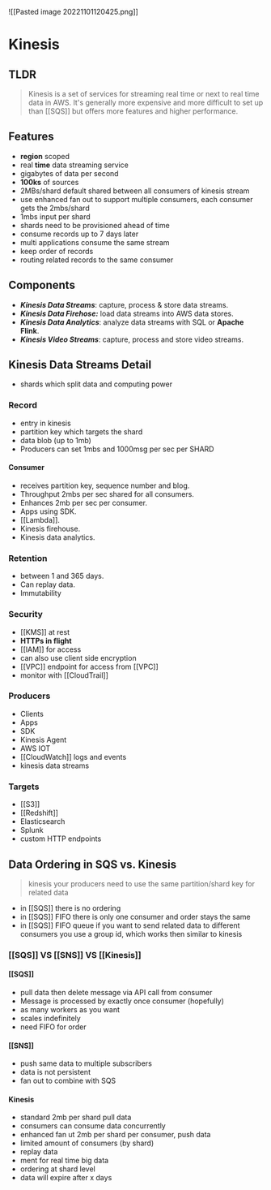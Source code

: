 ![[Pasted image 20221101120425.png]]
# Kinesis

## TLDR
>Kinesis is a set of services for streaming real time or next to real time data in AWS. It's generally more expensive and more difficult to set up than [[SQS]] but offers more features and higher performance.

## Features
- **region** scoped
- real **time** data streaming service
- gigabytes of data per second
- **100ks** of sources
- 2MBs/shard default shared between all consumers of kinesis stream
- use enhanced fan out to support multiple consumers, each consumer gets the 2mbs/shard
- 1mbs input per shard 
- shards need to be provisioned ahead of time
- consume records up to 7 days later
- multi applications consume the same stream
- keep order of records
- routing related records to the same consumer

## Components

- ***Kinesis Data Streams***: capture, process & store data streams.
- ***Kinesis Data Firehose:*** load data streams into AWS data stores.
- ***Kinesis Data Analytics***: analyze data streams with SQL or **Apache Flink**.
- ***Kinesis Video Streams***: capture, process and store video streams.

## Kinesis Data Streams Detail
- shards which split data and computing power

### Record
- entry in kinesis
- partition key which targets the shard
- data blob (up to 1mb)
- Producers can set 1mbs and 1000msg per sec per SHARD

#### Consumer
- receives partition key, sequence number and blog.
- Throughput 2mbs per sec shared for all consumers.
- Enhances 2mb per sec per consumer.
- Apps using SDK.
- [[Lambda]].
- Kinesis firehouse.
- Kinesis data analytics.

### Retention
- between 1 and 365 days.
- Can replay data.
- Immutability

### Security
- [[KMS]] at rest
- **HTTPs in flight**
- [[IAM]] for access
- can also use client side encryption
- [[VPC]] endpoint for access from [[VPC]]
- monitor with [[CloudTrail]]

### Producers
- Clients
- Apps
- SDK
- Kinesis Agent
- AWS IOT
- [[CloudWatch]] logs and events
- kinesis data streams

### Targets
- [[S3]]
- [[Redshift]]
- Elasticsearch
- Splunk
- custom HTTP endpoints

## Data Ordering in SQS vs. Kinesis
>kinesis your producers need to use the same partition/shard key for related data

- in [[SQS]] there is no ordering
- in [[SQS]] FIFO there is only one consumer and order stays the same
- in [[SQS]] FIFO queue if you want to send related data to different consumers you use a group id, which works then similar to kinesis

### [[SQS]] VS [[SNS]] VS [[Kinesis]]

#### [[SQS]] 
- pull data then delete message via API call from consumer
- Message is processed by exactly once consumer (hopefully)
- as many workers as you want
- scales indefinitely
- need FIFO for order

#### [[SNS]]
- push same data to multiple subscribers
- data is not persistent
- fan out to combine with SQS

#### Kinesis
- standard 2mb per shard pull data
- consumers can consume data concurrently
- enhanced fan ut 2mb per shard per consumer, push data
- limited amount of consumers (by shard)
- replay data
- ment for real time big data
- ordering at shard level
- data will expire after x days